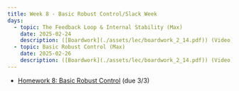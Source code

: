 ```yaml
---
title: Week 8 - Basic Robust Control/Slack Week
days:
  - topic: The Feedback Loop & Internal Stability (Max)
    date: 2025-02-24
    description: ([Boardwork](./assets/lec/boardwork_2_14.pdf)) (Video) <br /> Reading - LN 5.4, DFT 3.1, 3.2
  - topic: Basic Robust Control (Max)
    date: 2025-02-26
    description: ([Boardwork](./assets/lec/boardwork_2_14.pdf)) (Video) <br /> Reading - LN 5.5, DFT 4, 5
---
```


- [Homework 8: Basic Robust Control](./assets/hw/hw3.zip) (due 3/3)

<a id="Week9"></a>
